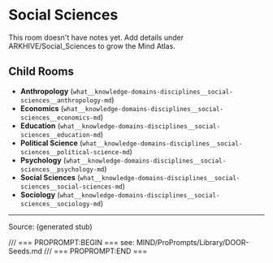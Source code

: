 # Social Sciences

This room doesn't have notes yet. Add details under ARKHIVE/Social_Sciences to grow the Mind Atlas.

## Child Rooms
- **Anthropology** (`what__knowledge-domains-disciplines__social-sciences__anthropology-md`)
- **Economics** (`what__knowledge-domains-disciplines__social-sciences__economics-md`)
- **Education** (`what__knowledge-domains-disciplines__social-sciences__education-md`)
- **Political Science** (`what__knowledge-domains-disciplines__social-sciences__political-science-md`)
- **Psychology** (`what__knowledge-domains-disciplines__social-sciences__psychology-md`)
- **Social Sciences** (`what__knowledge-domains-disciplines__social-sciences__social-sciences-md`)
- **Sociology** (`what__knowledge-domains-disciplines__social-sciences__sociology-md`)

---
Source: (generated stub)

/// === PROPROMPT:BEGIN ===
see: MIND/ProPrompts/Library/DOOR-Seeds.md
/// === PROPROMPT:END ===
